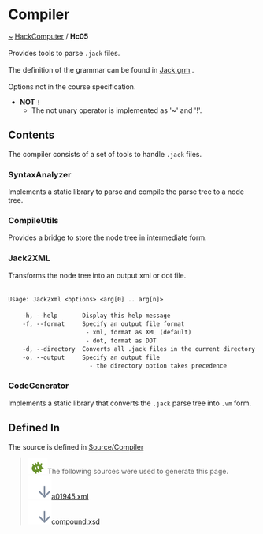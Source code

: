 <a id="compiler"></a>
<h1>Compiler</h1>
<a id="a01945"></a>
<a href="https://github.com/CharlesCarley/HackComputer#~">~</a>
<a href="index.md#index">HackComputer</a>
<span class="inline-text">/</span>
<span class="bold-text"><b>Hc05</b></span>
<br/>
<br/>
<span class="inline-text">Provides tools to parse </span>
<code class="typewriter">.jack</code>
<span class="inline-text"> files.</span>
<br/>
<br/>
<span class="inline-text">
The definition of the grammar can be found in </span>
<a href="../../Source/Compiler/Analyzer/Jack.grm#jack.grm">Jack.grm</a>
<span class="inline-text">.</span>
<br/>
<br/>
<span class="inline-text">
Options not in the course specification.</span>
<ul>
<li><span class="bold-text"><b>NOT</b></span>
<code class="typewriter">!</code>
<ul>
<li><span class="inline-text">The not unary operator is implemented as &apos;~&apos; and &apos;!&apos;.</span>
</li>
</ul>
</li>
</ul>
<a id="a01945_1hc05contents"></a>
<a id="contents"></a>
<h2>Contents</h2>
<span class="inline-text">The compiler consists of a set of tools to handle </span>
<code class="typewriter">.jack</code>
<span class="inline-text"> files.</span>
<a id="a01945_1hc05syntaxanalyzer"></a>
<a id="syntaxanalyzer"></a>
<h3>SyntaxAnalyzer</h3>
<span class="inline-text">Implements a static library to parse and compile the parse tree to a node tree.</span>
<a id="a01945_1hc05compileutils"></a>
<a id="compileutils"></a>
<h3>CompileUtils</h3>
<span class="inline-text">Provides a bridge to store the node tree in intermediate form.</span>
<a id="a01945_1hc05jack2xml"></a>
<a id="jack2xml"></a>
<h3>Jack2XML</h3>
<span class="inline-text">Transforms the node tree into an output xml or dot file.</span>
<br/>
<br/>

```txt
Usage: Jack2xml <options> <arg[0] .. arg[n]>

    -h, --help       Display this help message
    -f, --format     Specify an output file format
                      - xml, format as XML (default)
                      - dot, format as DOT
    -d, --directory  Converts all .jack files in the current directory to .xml
    -o, --output     Specify an output file
                       - the directory option takes precedence
```
<a id="a01945_1hc05codegenerator"></a>
<a id="codegenerator"></a>
<h3>CodeGenerator</h3>
<span class="inline-text">Implements a static library that converts the </span>
<code class="typewriter">.jack</code>
<span class="inline-text"> parse tree into </span>
<code class="typewriter">.vm</code>
<span class="inline-text"> form.</span>
<a id="a01945_1hc05defined"></a>
<a id="defined-in"></a>
<h2>Defined In</h2>
<span class="inline-text">The source is defined in </span>
<a href="../../Source/Compiler/#source-compiler">Source/Compiler</a>
<br/>
<blockquote>
<img src="../images/debug.svg"/><span class="inline-text">The following sources were used to generate this page.</span>
<br/>
<span class="icon-list-item"><a href="../xml/a01945.xml#L1" class="icon-list-item"><img src="../images/lookInside.svg" class="icon-list-item"/><span class="icon-list-item">a01945.xml</span>
</a>
</span>
<br/>
<span class="icon-list-item"><a href="../xml/compound.xsd#L1" class="icon-list-item"><img src="../images/lookInside.svg" class="icon-list-item"/><span class="icon-list-item">compound.xsd</span>
</a>
</span>
</blockquote>
</div>
</div>
</body>
</html>
